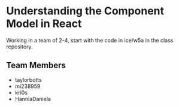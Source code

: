 # Understanding the Component Model in React
Working in a team of 2-4, start with the code in ice/w5a in the class repository.

## Team Members
 - taylorbotts
 - mi238959
 - kri0s
 - HanniaDaniela